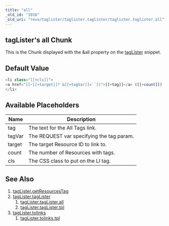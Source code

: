 ```yaml
---
title: "all"
_old_id: "1016"
_old_uri: "revo/taglister/taglister.taglister/taglister.taglister.all"
---
```


## tagLister's all Chunk

This is the Chunk displayed with the &all property on the [tagLister](extras/taglister/taglister.taglister "tagLister.tagLister") snippet.

## Default Value

``` php
<li class="[[+cls]]">
<a href="[[~[[+target]]? &[[+tagVar]]=``]]">[[+tag]]</a> ([[+count]])
</li>
```

## Available Placeholders

| Name   | Description                               |
| ------ | ----------------------------------------- |
| tag    | The text for the All Tags link.           |
| tagVar | The REQUEST var specifying the tag param. |
| target | The target Resource ID to link to.        |
| count  | The number of Resources with tags.        |
| cls    | The CSS class to put on the LI tag.       |

## See Also

1. [tagLister.getResourcesTag](extras/taglister/taglister.getresourcestag)
2. [tagLister.tagLister](extras/taglister/taglister.taglister)
     1. [tagLister.tagLister.all](extras/taglister/taglister.taglister/taglister.taglister.all)
     2. [tagLister.tagLister.tpl](extras/taglister/taglister.taglister/taglister.taglister.tpl)
3. [tagLister.tolinks](extras/taglister/taglister.tolinks)
     1. [tagLister.tolinks.tpl](extras/taglister/taglister.tolinks/taglister.tolinks.tpl)